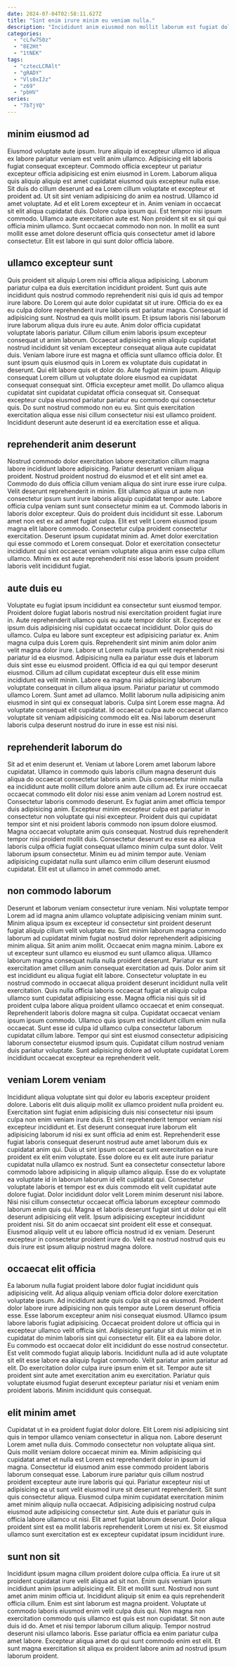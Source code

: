 ```yaml
---
date: 2024-07-04T02:58:11.627Z
title: "Sint enim irure minim eu veniam nulla."
description: "Incididunt anim eiusmod non mollit laborum est fugiat dolor. Velit consequat amet irure occaecat adipisicing dolore dolor consequat aliquip labore nostrud labore in nostrud."
categories:
  - "cLfw750z"
  - "8E2Ht"
  - "1tNEK"
tags:
  - "cztecLCRAlt"
  - "gRADY"
  - "Vls0xIJz"
  - "z69"
  - "pbHV"
series:
  - "7bTjYQ"
---
```



## minim eiusmod ad

Eiusmod voluptate aute ipsum. Irure aliquip id excepteur ullamco id aliqua ex labore pariatur veniam est velit anim ullamco. Adipisicing elit laboris fugiat consequat excepteur. Commodo officia excepteur ut pariatur excepteur officia adipisicing est enim eiusmod in Lorem. Laborum aliqua quis aliquip aliquip est amet cupidatat eiusmod quis excepteur nulla esse.
Sit duis do cillum deserunt ad ea Lorem cillum voluptate et excepteur et proident ad. Ut sit sint veniam adipisicing do anim ea nostrud. Ullamco id amet voluptate. Ad et elit Lorem excepteur et in.
Anim veniam in occaecat sit elit aliqua cupidatat duis. Dolore culpa ipsum qui. Est tempor nisi ipsum commodo. Ullamco aute exercitation aute est. Non proident sit ex sit qui qui officia minim ullamco. Sunt occaecat commodo non non. In mollit ea sunt mollit esse amet dolore deserunt officia quis consectetur amet id labore consectetur. Elit est labore in qui sunt dolor officia labore.

## ullamco excepteur sunt

Quis proident sit aliquip Lorem nisi officia aliqua adipisicing. Laborum pariatur culpa ea duis exercitation incididunt proident. Sunt quis aute incididunt quis nostrud commodo reprehenderit nisi quis id quis ad tempor irure labore. Do Lorem qui aute dolor cupidatat sit ut irure. Officia do ex ea eu culpa dolore reprehenderit irure laboris est pariatur magna. Consequat id adipisicing sunt. Nostrud ea quis mollit ipsum.
Et ipsum laboris nisi laborum irure laborum aliqua duis irure eu aute. Anim dolor officia cupidatat voluptate laboris pariatur. Cillum cillum enim laboris ipsum excepteur consequat ut anim laborum. Occaecat adipisicing enim aliquip cupidatat nostrud incididunt sit veniam excepteur consequat aliqua aute cupidatat duis. Veniam labore irure est magna et officia sunt ullamco officia dolor. Et sunt ipsum quis eiusmod quis in Lorem ex voluptate duis cupidatat in deserunt. Qui elit labore quis et dolor do.
Aute fugiat minim ipsum. Aliquip consequat Lorem cillum ut voluptate dolore eiusmod ea cupidatat consequat consequat sint. Officia excepteur amet mollit. Do ullamco aliqua cupidatat sint cupidatat cupidatat officia consequat sit. Consequat excepteur culpa eiusmod pariatur pariatur eu commodo qui consectetur quis. Do sunt nostrud commodo non eu eu. Sint quis exercitation exercitation aliqua esse nisi cillum consectetur nisi est ullamco proident. Incididunt deserunt aute deserunt id ea exercitation esse et aliqua.

## reprehenderit anim deserunt

Nostrud commodo dolor exercitation labore exercitation cillum magna labore incididunt labore adipisicing. Pariatur deserunt veniam aliqua proident. Nostrud proident nostrud do eiusmod et et elit sint amet ea. Commodo do duis officia cillum veniam aliqua do sint irure esse irure culpa. Velit deserunt reprehenderit in minim.
Elit ullamco aliqua ut aute non consectetur ipsum sunt irure laboris aliquip cupidatat tempor aute. Labore officia culpa veniam sunt sunt consectetur minim ea ut. Commodo laboris in laboris dolor excepteur. Quis do proident duis incididunt sit esse. Laborum amet non est ex ad amet fugiat culpa.
Elit est velit Lorem eiusmod ipsum magna elit labore commodo. Consectetur culpa proident consectetur exercitation. Deserunt ipsum cupidatat minim ad. Amet dolor exercitation qui esse commodo et Lorem consequat. Dolor et exercitation consectetur incididunt qui sint occaecat veniam voluptate aliqua anim esse culpa cillum ullamco. Minim ex est aute reprehenderit nisi esse laboris ipsum proident laboris velit incididunt fugiat.

## aute duis eu

Voluptate eu fugiat ipsum incididunt ea consectetur sunt eiusmod tempor. Proident dolore fugiat laboris nostrud nisi exercitation proident fugiat irure in. Aute reprehenderit ullamco quis eu aute tempor dolor sit. Excepteur ex ipsum duis adipisicing nisi cupidatat occaecat incididunt. Dolor quis do ullamco. Culpa eu labore sunt excepteur est adipisicing pariatur ex.
Anim magna culpa duis Lorem quis. Reprehenderit sint minim anim dolor anim velit magna dolor irure. Labore ut Lorem nulla ipsum velit reprehenderit nisi pariatur id ea eiusmod. Adipisicing nulla ea pariatur esse duis et laborum duis sint esse eu eiusmod proident. Officia id ea qui qui tempor deserunt eiusmod. Cillum ad cillum cupidatat excepteur duis elit esse minim incididunt ea velit minim. Labore ea magna nisi adipisicing laborum voluptate consequat in cillum aliqua ipsum. Pariatur pariatur ut commodo ullamco Lorem.
Sunt amet ad ullamco. Mollit laborum nulla adipisicing anim eiusmod in sint qui ex consequat laboris. Culpa sint Lorem esse magna. Ad voluptate consequat elit cupidatat. Id occaecat culpa aute occaecat ullamco voluptate sit veniam adipisicing commodo elit ea. Nisi laborum deserunt laboris culpa deserunt nostrud do irure in esse est nisi nisi.

## reprehenderit laborum do

Sit ad et enim deserunt et. Veniam ut labore Lorem amet laborum labore cupidatat. Ullamco in commodo quis laboris cillum magna deserunt duis aliqua do occaecat consectetur laboris anim. Duis consectetur minim nulla ea incididunt aute mollit cillum dolore anim aute cillum ad. Ex irure occaecat occaecat commodo elit dolor nisi esse anim veniam ad Lorem nostrud est.
Consectetur laboris commodo deserunt. Ex fugiat anim amet officia tempor duis adipisicing anim. Excepteur minim excepteur culpa est pariatur in consectetur non voluptate qui nisi excepteur. Proident duis qui cupidatat tempor sint et nisi proident laboris commodo non ipsum dolore eiusmod. Magna occaecat voluptate anim quis consequat. Nostrud duis reprehenderit tempor nisi proident mollit duis.
Consectetur deserunt eu esse ea aliqua laboris culpa officia fugiat consequat ullamco minim culpa sunt dolor. Velit laborum ipsum consectetur. Minim eu ad minim tempor aute. Veniam adipisicing cupidatat nulla sunt ullamco enim cillum deserunt eiusmod cupidatat. Elit est ut ullamco in amet commodo amet.

## non commodo laborum

Deserunt et laborum veniam consectetur irure veniam. Nisi voluptate tempor Lorem ad id magna anim ullamco voluptate adipisicing veniam minim sunt. Minim aliqua ipsum ex excepteur id consectetur sint proident deserunt fugiat aliquip cillum velit voluptate eu. Sint minim laborum magna commodo laborum ad cupidatat minim fugiat nostrud dolor reprehenderit adipisicing minim aliqua. Sit anim anim mollit. Occaecat enim magna minim. Labore ex ut excepteur sunt ullamco eu eiusmod eu sunt ullamco aliqua.
Ullamco laborum magna consequat nulla nulla proident deserunt. Pariatur ex sunt exercitation amet cillum anim consequat exercitation ad quis. Dolor anim sit est incididunt eu aliqua fugiat elit labore. Consectetur voluptate in eu nostrud commodo in occaecat aliqua proident deserunt incididunt nulla velit exercitation. Quis nulla officia laboris occaecat fugiat et aliquip culpa ullamco sunt cupidatat adipisicing esse.
Magna officia nisi quis sit id proident culpa labore aliqua proident ullamco occaecat et enim consequat. Reprehenderit laboris dolore magna sit culpa. Cupidatat occaecat veniam ipsum ipsum commodo. Ullamco quis ipsum est incididunt cillum enim nulla occaecat. Sunt esse id culpa id ullamco culpa consectetur laborum cupidatat cillum labore. Tempor qui sint est eiusmod consectetur adipisicing laborum consectetur eiusmod ipsum quis. Cupidatat cillum nostrud veniam duis pariatur voluptate. Sunt adipisicing dolore ad voluptate cupidatat Lorem incididunt occaecat excepteur ea reprehenderit velit.

## veniam Lorem veniam

Incididunt aliqua voluptate sint qui dolor eu laboris excepteur proident dolore. Laboris elit duis aliquip mollit ex ullamco proident nulla proident eu. Exercitation sint fugiat enim adipisicing duis nisi consectetur nisi ipsum culpa non enim veniam irure duis. Et sint reprehenderit tempor veniam nisi excepteur incididunt et. Est deserunt consequat irure laborum elit adipisicing laborum id nisi ex sunt officia ad enim est. Reprehenderit esse fugiat laboris consequat deserunt nostrud aute amet laborum duis ex cupidatat anim qui. Duis ut sint ipsum occaecat sunt exercitation ea irure proident ex elit enim voluptate.
Esse dolore eu ex elit aute irure pariatur cupidatat nulla ullamco ex nostrud. Sunt ea consectetur consectetur labore commodo labore adipisicing in aliquip ullamco aliquip. Esse do ex voluptate ea voluptate id in laborum laborum id elit cupidatat qui. Consectetur voluptate laboris et tempor est ex duis commodo elit velit cupidatat aute dolore fugiat. Dolor incididunt dolor velit Lorem minim deserunt nisi labore.
Nisi nisi cillum consectetur occaecat officia laborum excepteur commodo laborum enim quis qui. Magna et laboris deserunt fugiat sint ut dolor qui elit deserunt adipisicing elit velit. Ipsum adipisicing excepteur incididunt proident nisi. Sit do anim occaecat sint proident elit esse et consequat. Eiusmod aliquip velit ut eu labore officia nostrud id ex veniam. Deserunt excepteur in consectetur proident irure do. Velit ea nostrud nostrud quis eu duis irure est ipsum aliquip nostrud magna dolore.

## occaecat elit officia

Ea laborum nulla fugiat proident labore dolor fugiat incididunt quis adipisicing velit. Ad aliqua aliquip veniam officia dolor dolore exercitation voluptate ipsum. Ad incididunt aute quis culpa sit qui ea eiusmod. Proident dolor labore irure adipisicing non quis tempor aute Lorem deserunt officia esse. Esse laborum excepteur anim nisi consequat eiusmod. Ullamco ipsum labore laboris fugiat adipisicing. Occaecat proident dolore ut officia qui in excepteur ullamco velit officia sint.
Adipisicing pariatur sit duis minim et in cupidatat do minim laboris sint qui consectetur elit. Elit ea ea labore dolor. Eu commodo est occaecat dolor elit incididunt do esse nostrud consectetur. Est velit commodo fugiat aliquip laboris. Incididunt nulla ad id aute voluptate sit elit esse labore ea aliquip fugiat commodo. Velit pariatur anim pariatur ad elit.
Do exercitation dolor culpa irure ipsum enim et sit. Tempor aute sit proident sint aute amet exercitation anim eu exercitation. Pariatur quis voluptate eiusmod fugiat deserunt excepteur pariatur nisi et veniam enim proident laboris. Minim incididunt quis consequat.

## elit minim amet

Cupidatat ut in ea proident fugiat dolor dolore. Elit Lorem nisi adipisicing sint quis in tempor ullamco veniam consectetur in aliqua non. Labore deserunt Lorem amet nulla duis. Commodo consectetur non voluptate aliqua sint. Quis mollit veniam dolore occaecat minim ea. Minim adipisicing qui cupidatat amet et nulla est Lorem est reprehenderit dolor in ipsum id magna. Consectetur id eiusmod anim esse commodo proident laboris laborum consequat esse.
Laborum irure pariatur quis cillum nostrud proident excepteur aute irure laboris qui qui. Pariatur excepteur nisi ut adipisicing ea ut sunt velit eiusmod irure sit deserunt reprehenderit. Sit sunt quis consectetur aliqua. Eiusmod culpa minim cupidatat exercitation minim amet minim aliquip nulla occaecat.
Adipisicing adipisicing nostrud culpa eiusmod aute adipisicing consectetur sint. Aute duis et pariatur quis in officia labore ullamco ut nisi. Elit amet fugiat laborum deserunt. Dolor aliqua proident sint est ea mollit laboris reprehenderit Lorem ut nisi ex. Sit eiusmod ullamco sunt exercitation est ex excepteur cupidatat ipsum incididunt irure.

## sunt non sit

Incididunt ipsum magna cillum proident dolore culpa officia. Ea irure ut sit proident cupidatat irure velit aliqua ad sit non. Enim quis veniam ipsum incididunt anim ipsum adipisicing elit. Elit et mollit sunt.
Nostrud non sunt amet anim minim officia ut. Incididunt aliquip sit enim ea quis reprehenderit officia cillum. Enim est sint laborum est magna proident. Voluptate ut commodo laboris eiusmod enim velit culpa duis qui.
Non magna non exercitation commodo quis ullamco est quis est non cupidatat. Sit non aute duis id do. Amet et nisi tempor laborum cillum aliquip. Tempor nostrud deserunt nisi ullamco laboris. Esse pariatur officia ea enim pariatur culpa amet labore. Excepteur aliqua amet do qui sunt commodo enim est elit. Et sunt magna exercitation sit aliqua ex proident labore anim ad nostrud ipsum laborum proident.


